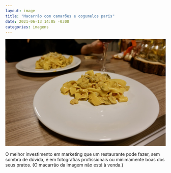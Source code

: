 ```yaml
---
layout: image
title: "Macarrão com camarões e cogumelos paris"
date: 2021-06-13 14:05 -0300
categories: imagens
---
```

<p><picture>
	<source media="(max-width: 480px)" srcset="/assets/2021/macarrao-480.jpeg" />
	<img src="/assets/2021/macarrao.jpeg" alt="Foto de dois pratos, um em primeiro plano e focado, com um macarrão com camarões e cogumelos paris." />
</picture></p>

O melhor investimento em marketing que um restaurante pode fazer, sem sombra de dúvida, é em fotografias profissionais ou minimamente boas dos seus pratos. (O macarrão da imagem não está à venda.)
